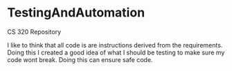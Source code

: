 # TestingAndAutomation
CS 320 Repository

I like to think that all code is are instructions derived from the requirements. Doing this I created a good idea of what I should be testing to make sure my code 
wont break. Doing this can ensure safe code. 
